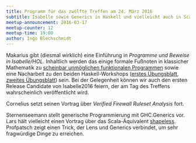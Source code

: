 ```yaml
---
title: Programm für das zwölfte Treffen am 24. März 2016
subtitle: Isabelle sowie Generics in Haskell und vielleicht auch in Scala
meetup-announcement: 2016-03-17
meetup-counter: 12
meetup-time: 19:00
author: Ingo Blechschmidt
---
```


Makarius gibt (diesmal wirklich) eine Einführung in *Programme und Beweise in Isabelle/HOL*.
Inhaltlich werden das einige formale Fußnoten in klassicher Mathematik
zu [scheinbar unmöglichen funktionalen
Programmen](https://www.youtube.com/watch?v=F53aOAW9PBo)
sowie eine Nacharbeit zu
den beiden Haskell-Workshops ([erstes
Übungsblatt](https://curry-club-aux.github.io/haskell-workshop/uebung.pdf),
[zweites
Übungsblatt](https://curry-club-aux.github.io/haskell-workshop/uebung2.pdf))
sein. Bei der Gelegenheit können wir auch den ersten Release Candidate von
Isabelle2016 feiern, der am Tag des Treffens wahrscheinlich veröffentlicht
wird.

Cornelius setzt seinen Vortrag über *Verified Firewall Ruleset Analysis* fort.

Sternenseemann stellt generische Programmierung mit GHC.Generics vor.
Lars hält vielleicht einen Vortrag über das Scala-Äquivalent
[shapeless](https://github.com/milessabin/shapeless).
Profpatsch zeigt einen Trick, der Lens und Generics verbindet, um sehr fragwürdige Dinge zu erreichen.
